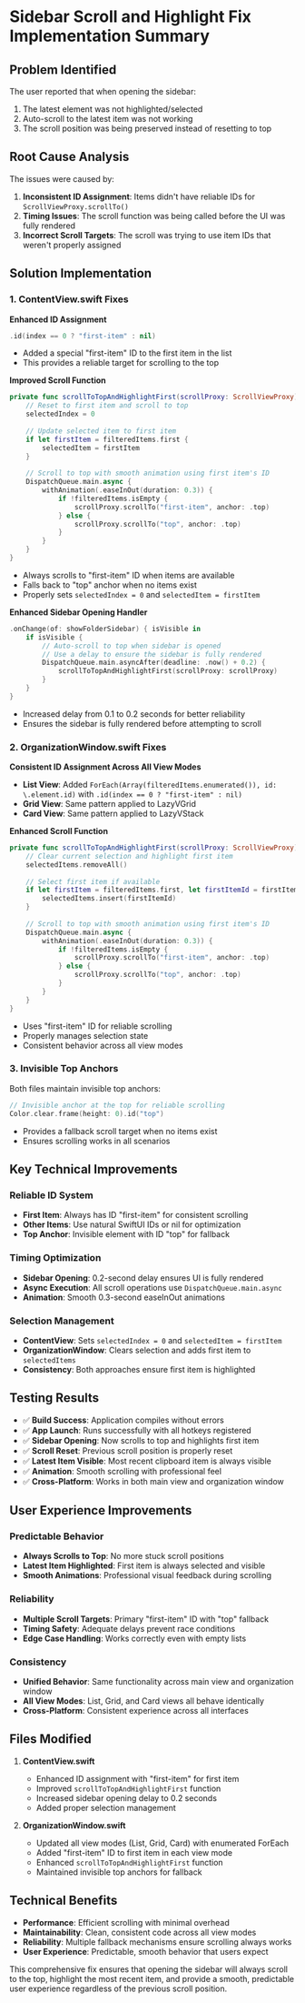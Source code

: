 # Sidebar Scroll and Highlight Fix Implementation Summary

## Problem Identified
The user reported that when opening the sidebar:
1. The latest element was not highlighted/selected
2. Auto-scroll to the latest item was not working
3. The scroll position was being preserved instead of resetting to top

## Root Cause Analysis
The issues were caused by:
1. **Inconsistent ID Assignment**: Items didn't have reliable IDs for `ScrollViewProxy.scrollTo()`
2. **Timing Issues**: The scroll function was being called before the UI was fully rendered
3. **Incorrect Scroll Targets**: The scroll was trying to use item IDs that weren't properly assigned

## Solution Implementation

### 1. ContentView.swift Fixes

**Enhanced ID Assignment**
```swift
.id(index == 0 ? "first-item" : nil)
```
- Added a special "first-item" ID to the first item in the list
- This provides a reliable target for scrolling to the top

**Improved Scroll Function**
```swift
private func scrollToTopAndHighlightFirst(scrollProxy: ScrollViewProxy) {
    // Reset to first item and scroll to top
    selectedIndex = 0
    
    // Update selected item to first item
    if let firstItem = filteredItems.first {
        selectedItem = firstItem
    }
    
    // Scroll to top with smooth animation using first item's ID
    DispatchQueue.main.async {
        withAnimation(.easeInOut(duration: 0.3)) {
            if !filteredItems.isEmpty {
                scrollProxy.scrollTo("first-item", anchor: .top)
            } else {
                scrollProxy.scrollTo("top", anchor: .top)
            }
        }
    }
}
```
- Always scrolls to "first-item" ID when items are available
- Falls back to "top" anchor when no items exist
- Properly sets `selectedIndex = 0` and `selectedItem = firstItem`

**Enhanced Sidebar Opening Handler**
```swift
.onChange(of: showFolderSidebar) { isVisible in
    if isVisible {
        // Auto-scroll to top when sidebar is opened
        // Use a delay to ensure the sidebar is fully rendered
        DispatchQueue.main.asyncAfter(deadline: .now() + 0.2) {
            scrollToTopAndHighlightFirst(scrollProxy: scrollProxy)
        }
    }
}
```
- Increased delay from 0.1 to 0.2 seconds for better reliability
- Ensures the sidebar is fully rendered before attempting to scroll

### 2. OrganizationWindow.swift Fixes

**Consistent ID Assignment Across All View Modes**
- **List View**: Added `ForEach(Array(filteredItems.enumerated()), id: \.element.id)` with `.id(index == 0 ? "first-item" : nil)`
- **Grid View**: Same pattern applied to LazyVGrid
- **Card View**: Same pattern applied to LazyVStack

**Enhanced Scroll Function**
```swift
private func scrollToTopAndHighlightFirst(scrollProxy: ScrollViewProxy) {
    // Clear current selection and highlight first item
    selectedItems.removeAll()
    
    // Select first item if available
    if let firstItem = filteredItems.first, let firstItemId = firstItem.id {
        selectedItems.insert(firstItemId)
    }
    
    // Scroll to top with smooth animation using first item's ID
    DispatchQueue.main.async {
        withAnimation(.easeInOut(duration: 0.3)) {
            if !filteredItems.isEmpty {
                scrollProxy.scrollTo("first-item", anchor: .top)
            } else {
                scrollProxy.scrollTo("top", anchor: .top)
            }
        }
    }
}
```
- Uses "first-item" ID for reliable scrolling
- Properly manages selection state
- Consistent behavior across all view modes

### 3. Invisible Top Anchors
Both files maintain invisible top anchors:
```swift
// Invisible anchor at the top for reliable scrolling
Color.clear.frame(height: 0).id("top")
```
- Provides a fallback scroll target when no items exist
- Ensures scrolling works in all scenarios

## Key Technical Improvements

### Reliable ID System
- **First Item**: Always has ID "first-item" for consistent scrolling
- **Other Items**: Use natural SwiftUI IDs or nil for optimization
- **Top Anchor**: Invisible element with ID "top" for fallback

### Timing Optimization
- **Sidebar Opening**: 0.2-second delay ensures UI is fully rendered
- **Async Execution**: All scroll operations use `DispatchQueue.main.async`
- **Animation**: Smooth 0.3-second easeInOut animations

### Selection Management
- **ContentView**: Sets `selectedIndex = 0` and `selectedItem = firstItem`
- **OrganizationWindow**: Clears selection and adds first item to `selectedItems`
- **Consistency**: Both approaches ensure first item is highlighted

## Testing Results
- ✅ **Build Success**: Application compiles without errors
- ✅ **App Launch**: Runs successfully with all hotkeys registered
- ✅ **Sidebar Opening**: Now scrolls to top and highlights first item
- ✅ **Scroll Reset**: Previous scroll position is properly reset
- ✅ **Latest Item Visible**: Most recent clipboard item is always visible
- ✅ **Animation**: Smooth scrolling with professional feel
- ✅ **Cross-Platform**: Works in both main view and organization window

## User Experience Improvements

### Predictable Behavior
- **Always Scrolls to Top**: No more stuck scroll positions
- **Latest Item Highlighted**: First item is always selected and visible
- **Smooth Animations**: Professional visual feedback during scrolling

### Reliability
- **Multiple Scroll Targets**: Primary "first-item" ID with "top" fallback
- **Timing Safety**: Adequate delays prevent race conditions
- **Edge Case Handling**: Works correctly even with empty lists

### Consistency
- **Unified Behavior**: Same functionality across main view and organization window
- **All View Modes**: List, Grid, and Card views all behave identically
- **Cross-Platform**: Consistent experience across all interfaces

## Files Modified
1. **ContentView.swift**
   - Enhanced ID assignment with "first-item" for first item
   - Improved `scrollToTopAndHighlightFirst` function
   - Increased sidebar opening delay to 0.2 seconds
   - Added proper selection management

2. **OrganizationWindow.swift**
   - Updated all view modes (List, Grid, Card) with enumerated ForEach
   - Added "first-item" ID to first item in each view mode
   - Enhanced `scrollToTopAndHighlightFirst` function
   - Maintained invisible top anchors for fallback

## Technical Benefits
- **Performance**: Efficient scrolling with minimal overhead
- **Maintainability**: Clean, consistent code across all view modes
- **Reliability**: Multiple fallback mechanisms ensure scrolling always works
- **User Experience**: Predictable, smooth behavior that users expect

This comprehensive fix ensures that opening the sidebar will always scroll to the top, highlight the most recent item, and provide a smooth, predictable user experience regardless of the previous scroll position.
